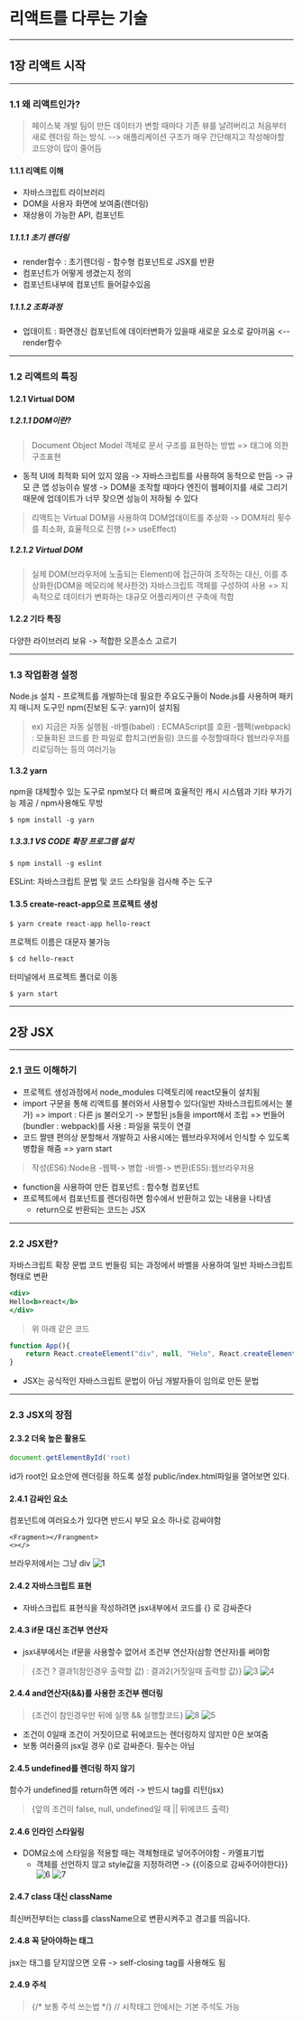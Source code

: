 # 리액트를 다루는 기술

-----
## 1장 리액트 시작
-----

### 1.1 왜 리액트인가?
> 페이스북 개발 팀이 만든 데이터가 변할 때마다 기존 뷰를 날려버리고 처음부터 새로 렌더링 하는 방식.
--> 애플리케이션 구조가 매우 간단해지고 작성해야할 코드양이 많이 줄어듬

#### 1.1.1 리액트 이해
- 자바스크립트 라이브러리
- DOM을 사용자 화면에 보여줌(렌더링)
- 재상용이 가능한 API, 컴포넌트

##### 1.1.1.1 초기 렌더링
- render함수 : 초기렌더링 - 함수형 컴포넌트로 JSX를 반환
- 컴포넌트가 어떻게 생겼는지 정의
- 컴포넌트내부에 컴포넌트 들어갈수있음

##### 1.1.1.2 조화과정
- 업데이트 : 화면갱신
컴포넌트에 데이터변화가 있을때 새로운 요소로 갈아끼움 <-- render함수

---
### 1.2 리액트의 특징

#### 1.2.1 Virtual DOM

##### 1.2.1.1 DOM이란?
> Document Object Model
객체로 문서 구조를 표현하는 방법 => 태그에 의한 구조표현
- 동적 UI에 최적화 되어 있지 않음
    -> 자바스크립트를 사용하여 동적으로 만듬 
    -> 규모 큰 앱 성능이슈 발생
    -> DOM을 조작할 때마다 엔진이 웹페이지를 새로 그리기 때문에 업데이트가 너무 잦으면 성능이 저하될 수 있다
> 리액트는 Virtual DOM을 사용하여 DOM업데이트를 추상화 -> DOM처리 횟수를 최소화, 효율적으로 진행
(=> useEffect)

##### 1.2.1.2 Virtual DOM
> 실제 DOM(브라우저에 노출되는 Element)에 접근하여 조작하는 대신, 이를 추상화한(DOM을 메모리에 복사한것) 자바스크립트 객체를 구성하여  사용
=> 지속적으로 데이터가 변화하는 대규모 어플리케이션 구축에 적합

#### 1.2.2 기타 특징
다양한 라이브러리 보유 -> 적합한 오픈소스 고르기

-----
### 1.3 작업환경 설정
Node.js 설치 - 프로젝트를 개발하는데 필요한 주요도구들이 Node.js를 사용하며 패키지 매니저 도구인 npm(진보된 도구: yarn)이 설치됨
> ex) 지금은 자동 실행됨
-바벨(babel) : ECMAScript를 호환
-웹팩(webpack) : 모듈화된 코드를 한 파일로 합치고(번들링) 코드를 수정할때하다 웹브라우저를 리로딩하는 등의 여러기능

#### 1.3.2 yarn
npm을 대체할수 있는 도구로 npm보다 더 빠르며 효율적인 캐시 시스템과 기타 부가기능 제공 / npm사용해도 무방
```
$ npm install -g yarn
```

##### 1.3.3.1 VS CODE 확장 프로그램 설치
```
$ npm install -g eslint
```
ESLint: 자바스크립트 문법 및 코드 스타일을 검사해 주는 도구

#### 1.3.5 create-react-app으로 프로젝트 생성
```
$ yarn create react-app hello-react
```
프로젝트 이름은 대문자 불가능

```
$ cd hello-react
```
터미널에서 프로젝트 폴더로 이동

```
$ yarn start
```

-----------
## 2장 JSX
-----------


### 2.1 코드 이해하기
- 프로젝트 생성과정에서 node_modules 디렉토리에 react모듈이 설치됨
- import 구문을 통해 리액트를 불러와서 사용할수 있다(일반 자바스크립트에서는 불가)
  => import : 다른 js 불러오기
   -> 분할된 js들을 import해서 조립
    => 번들어(bundler : webpack)를 사용 : 파일을 묶듯이 연결
- 코드 짤땐 편의상 분할해서 개발하고 사용시에는 웹브라우저에서 인식할 수 있도록 병합을 해줌 => yarn start

> 작성(ES6):Node용 -웹팩-> 병합 -바벨-> 변환(ES5):웹브라우저용

- function을 사용하여 만든 컴포넌트 : 함수형 컴포넌트
- 프로젝트에서 컴포넌트를 렌더링하면 함수에서 반환하고 있는 내용을 나타냄
  - return으로 반환되는 코드는 JSX
-----

### 2.2 JSX란?
자바스크립트 확장 문법
코드 번들링 되는 과정에서 바벨을 사용하여 일반 자바스크립트 형태로 변환
```jsx
<div>
Hello<b>react</b>
</div>
```
> 위 아래 같은 코드
```javascript
function App(){
    return React.createElement("div", null, "Helo", React.createElement("b", null, "react"));
}
```
- JSX는 공식적인 자바스크립트 문법이 아님 개발자들이 임의로 만든 문법
  
-----
### 2.3 JSX의 장점

#### 2.3.2 더욱 높은 활용도
```jsx
document.getElementById('root)
```
id가 root인 요소안에 렌더링을 하도록 설정
public/index.html파일을 열어보면 있다.

#### 2.4.1 감싸인 요소
컴포넌트에 여러요소가 있다면 반드시 부모 요소 하나로 감싸야함
```
<Fragment></Frangment>
<></>
```
브라우저에서는 그냥 div
![1](./img/1.png)


#### 2.4.2 자바스크립트 표현
- 자바스크립트 표현식을 작성하려면 jsx내부에서 코드를 {} 로 감싸준다

#### 2.4.3 if문 대신 조건부 연산자
- jsx내부에서는 if문을 사용할수 없어서 조건부 연산자(삼항 연산자)를 써야함
> {조건 ? 결과1(참인경우 출력할 값) : 결과2(거짓일때 출력할 값)}
![3](./img/3.png)
![4](./img/4.png)

#### 2.4.4 and연산자(&&)를 사용한 조건부 렌더링
>  {조건이 참인경우만 뒤에 실행 && 실행할코드}
![8](./img/8.png)
![5](./img/5.png)

- 조건이 0일때 조건이 거짓이므로 뒤에코드는 렌더링하지 않지만 0은 보여줌
- 보통 여러줄의 jsx일 경우 ()로 감싸준다. 필수는 아님
  
#### 2.4.5 undefined를 렌더링 하지 않기
함수가 undefined를 return하면 에러
-> 반드시 tag를 리턴(jsx)

> {앞의 조건이 false, null, undefined일 때 || 뒤에코드 출력}
 
#### 2.4.6 인라인 스타일링
- DOM요소에 스타일을 적용할 때는 객체형태로 넣어주어야함 - 카멜표기법
  - 객체를 선언하지 않고 style값을 지정하려면
    -> {{이중으로 감싸주어야한다}}
![6](./img/6.png)
![7](./img/7.png)

#### 2.4.7 class 대신 className
최신버전부터는 class를 className으로 변환시켜주고 경고를 띄웁니다.

#### 2.4.8 꼭 닫아야하는 태그
jsx는 태그를 닫지않으면 오류
-> self-closing tag를 사용해도 됨

#### 2.4.9 주석
> {/* 보통 주석 쓰는법 */}
> // 시작태그 안에서는 기본 주석도 가능
